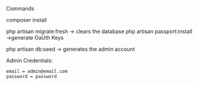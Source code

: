 Commands

composer install

php artisan migrate:fresh -> clears the database
php artisan passport:install ->generate OaUth Keys

php artisan db:seed -> generates the admin account

Admin Credentials:

    email = admin@email.com
    password = password

